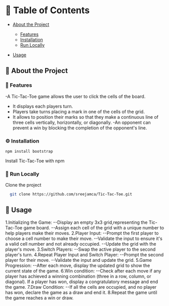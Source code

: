 <!-- Table of Contents -->
# :notebook_with_decorative_cover: Table of Contents

- [About the Project](#star2-about-the-project)
  * [Features](#dart-features)
  * [Installation](#gear-installation)
  * [Run Locally](#running-run-locally)

- [Usage](#eyes-usage)

<!-- About the Project -->
## :star2: About the Project

<!-- Features -->
### :dart: Features

-A Tic-Tac-Toe game allows the user to click the cells of the board.
- It displays each players turn.
- Players take turns placing a mark in one of the cells of the grid.
- It allows to position their marks so that they make a continuous line of three     cells vertically, horizontally, or diagonally. 
-An opponent can prevent a win by blocking the completion of the opponent's line.


<!-- Installation -->
### :gear: Installation
```Terminal
npm install bootstrap
```

Install Tic-Tac-Toe with npm
<!-- Run Locally -->
### :running: Run Locally

Clone the project

```bash
  git clone https://github.com/sreejamca/Tic-Tac-Toe.git 
```



<!-- Usage -->
## :eyes: Usage

1.Initializing the Game:
--Display an empty 3x3 grid,representing the Tic-Tac-Toe game board.
--Assign each cell of the grid with a unique number to help players make their moves.
2.Player Input:
--Prompt the first player to choose a cell number to make their move.
--Validate the input to ensure it's a valid cell number and not already occupied.
--Update the grid with the player's move.
3.Switch Players:
--Swap the active player to the second player's turn.
4.Repeat Player Input and Switch Player:
--Prompt the second player for their move.
--Validate the input and update the grid.
5.Game Progression:
--After each move, display the updated grid to show the current state of the game.
6.Win condition:
--Check after each move if any player has achieved a winning combination (three in a row, column, or diagonal).
   If a player has won, display a congratulatory message and end the game.
7.Draw Condition:
--If all the cells are occupied, and no player has won, declare the game as a draw and end it.
8.Repeat the game until the game reaches a win or draw.








